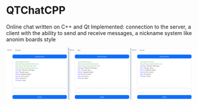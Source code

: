 # QTChatCPP
Online chat written on C++ and Qt 
Implemented: connection to the server, a client with the ability to send and receive messages, a nickname system like anonim boards style
<picture>
  
  <img alt="Shows an illustrated sun in light mode and a moon with stars in dark mode." src="https://github.com/AlexSherTemplar/QTChatCPP/blob/main/src/scr.PNG?raw=true">
</picture>
